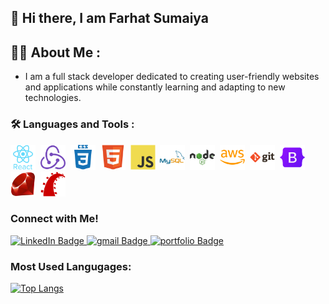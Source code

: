 ## 👋 Hi there, I am Farhat Sumaiya

## :woman_technologist: About Me :
- I am a full stack developer dedicated to creating user-friendly websites and applications while constantly learning and adapting to new technologies.



### :hammer_and_wrench: Languages and Tools :
<div id="badges">
  <img src="https://github.com/devicons/devicon/blob/master/icons/react/react-original-wordmark.svg" title="React" alt="React" width="40" height="40"/>&nbsp;
  <img src="https://github.com/devicons/devicon/blob/master/icons/redux/redux-original.svg" title="Redux" alt="Redux " width="40" height="40"/>&nbsp;
  <img src="https://github.com/devicons/devicon/blob/master/icons/css3/css3-plain-wordmark.svg"  title="CSS3" alt="CSS" width="40" height="40"/>&nbsp;
  <img src="https://github.com/devicons/devicon/blob/master/icons/html5/html5-original.svg" title="HTML5" alt="HTML" width="40" height="40"/>&nbsp;
  <img src="https://github.com/devicons/devicon/blob/master/icons/javascript/javascript-original.svg" title="JavaScript" alt="JavaScript" width="40" height="40"/>&nbsp;
  <img src="https://github.com/devicons/devicon/blob/master/icons/mysql/mysql-original-wordmark.svg" title="MySQL"  alt="MySQL" width="40" height="40"/>&nbsp;
  <img src="https://github.com/devicons/devicon/blob/master/icons/nodejs/nodejs-original-wordmark.svg" title="NodeJS" alt="NodeJS" width="40" height="40"/>&nbsp;
  <img src="https://github.com/devicons/devicon/blob/master/icons/amazonwebservices/amazonwebservices-plain-wordmark.svg" title="AWS" alt="AWS" width="40" height="40"/>&nbsp;
  <img src="https://github.com/devicons/devicon/blob/master/icons/git/git-original-wordmark.svg" title="Git" **alt="Git" width="40" height="40"/>&nbsp;
  <img src="https://github.com/devicons/devicon/blob/master/icons/bootstrap/bootstrap-original.svg" title="Bootstrap" alt="Bootstrap" width="40" height="40"/>&nbsp;
  <img src="https://github.com/devicons/devicon/blob/master/icons/ruby/ruby-original.svg" title="Ruby" alt="Ruby" width="40" height="40"/>&nbsp;
  <img src="https://github.com/devicons/devicon/blob/master/icons/rails/rails-plain.svg" title="Ruby on Rails" width="40" height="40"/>
</div>

### Connect with Me!
<div id="badges">
  <a href="[your-linkedin-URL](https://www.linkedin.com/in/farhat-sumaiya-4704b11a3/)">
    <img src="https://img.shields.io/badge/LinkedIn-blue?style=for-the-badge&logo=linkedin&logoColor=white" alt="LinkedIn Badge"/>
  </a>
    <a href="farhat.sumaiya@gmail.com">
    <img src="https://img.shields.io/badge/Gmail-red?style=for-the-badge&logo=gmail&logoColor=white" alt="gmail Badge"/>
  </a>
  <a href="https://farhatt18.github.io/Portfolio/">
    <img src="https://img.shields.io/badge/Portfolio-black?style=for-the-badge&logo=circle&logoColor=white" alt="portfolio Badge"/>
  </a>
</div>

### Most Used Langugages: 
[![Top Langs](https://github-readme-stats.vercel.app/api/top-langs/?username=farhatt18)](https://github.com/farhatt18/github-readme-stats)



